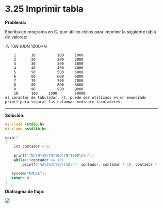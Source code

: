 # 3.25 Imprimir tabla

**Problema:**

Escriba un programa en C, que utilice ciclos para imprimir la siguiente tabla de valores:

​     		N		    10*N		        100*N		    1000*N	

		1		10			100		1000
		2		20			200		2000
		3		30			300		3000
		4		40			400		4000
		5		50			500		5000
		6		60			600		6000
		7		70			700		7000
		8		80			800		8000
		9		90			900		9000
		10		100		1000		10000
	el caracter de tabulador, \t, puede ser utilizado en un enunciado printf para separar las columnas mediante tabuladores.

-----------------------------------------------------------------------------------------------------------------------------------------------------------

**Solución:**

```c
#include <stdio.h>
#include <stdlib.h>

main()
{
	int contador = 0;
	
	printf("N\tN*10\tN*100\tN*1000\n\n");
	while(++contador <= 10)
		printf("%d\t%d\t%d\t%d\n", contador, contador * 10, contador * 100, contador * 1000);

   system("PAUSE");
   return 0;
}
```

**Diafragma de flujo:**

<img src=".\3.25_Diagrama_de_flujo.png"  />
